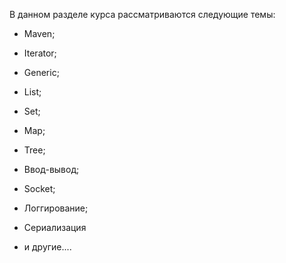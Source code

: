 В данном разделе курса рассматриваются следующие темы:
- Maven;
- Iterator;
- Generic;
- List;
- Set;
- Map;
- Tree;

- Ввод-вывод;
- Socket;
- Логгирование;
- Сериализация
- и другие....